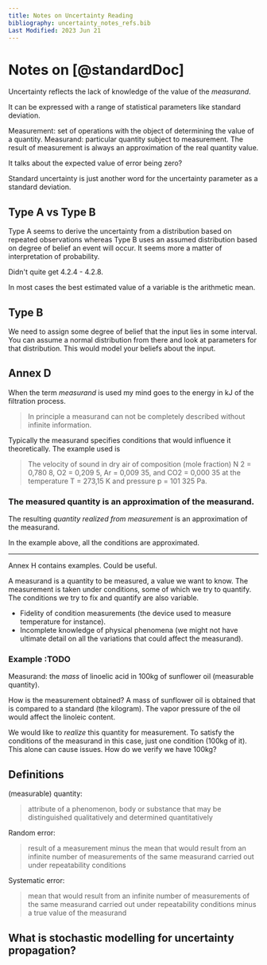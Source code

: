 ```yaml
---
title: Notes on Uncertainty Reading
bibliography: uncertainty_notes_refs.bib
Last Modified: 2023 Jun 21
---
```


# Notes on [@standardDoc]

Uncertainty reflects the lack of knowledge of the value of the _measurand_.

It can be expressed with a range of statistical parameters like standard deviation.

Measurement: set of operations with the object of determining the value of a quantity.
Measurand: particular quantity subject to measurement.
The result of measurement is always an approximation of the real quantity value.

It talks about the expected value of error being zero?

Standard uncertainty is just another word for the uncertainty parameter as a standard deviation.

## Type A vs Type B

Type A seems to derive the uncertainty from a distribution based on repeated observations whereas Type B uses an assumed
distribution based on degree of belief an event will occur. It seems more a matter of interpretation of probability.

Didn't quite get 4.2.4 - 4.2.8.

In most cases the best estimated value of a variable is the arithmetic mean.

## Type B

We need to assign some degree of belief that the input lies in some interval. You can assume a normal distribution from
there and look at parameters for that distribution. This would model your beliefs about the input.

## Annex D

When the term _measurand_ is used my mind goes to the energy in kJ of the filtration process.

> In principle a measurand can not be completely described without infinite information.

Typically the measurand specifies conditions that would influence it theoretically. The example used is

>  The velocity of sound in dry air of composition (mole fraction) N 2 = 0,780 8, O2 = 0,209 5, Ar = 0,009 35,
and CO2 = 0,000 35 at the temperature T = 273,15 K and pressure p = 101 325 Pa.

### The measured quantity is an approximation of the measurand. 

The resulting _quantity realized from measurement_ is an approximation of the measurand.

In the example above, all the conditions are approximated. 

---

Annex H contains examples. Could be useful.

A measurand is a quantity to be measured, a value we want to know. The measurement is taken under conditions,
some of which we try to quantify. The conditions we try to fix and quantify are also variable. 

* Fidelity of condition measurements (the device used to measure temperature for instance).
* Incomplete knowledge of physical phenomena (we might not have ultimate detail on all the variations that could affect
  the measurand).

### Example :TODO

Measurand: the _mass_ of linoelic acid in 100kg of sunflower oil (measurable quantity).

How is the measurement obtained? A mass of sunflower oil is obtained that is compared to a standard (the kilogram). The
vapor pressure of the oil would affect the linoleic content.

We would like to _realize_ this quantity for measurement. To satisfy the conditions of the measurand in this case, just
one condition (100kg of it). This alone can cause issues. How do we verify we have 100kg?

## Definitions

(measurable) quantity:
> attribute of a phenomenon, body or substance that may be distinguished qualitatively and determined quantitatively

Random error:
> result of a measurement minus the mean that would result from an infinite number of measurements of the same measurand
carried out under repeatability conditions

Systematic error:
> mean that would result from an infinite number of measurements of the same measurand carried out under repeatability
conditions minus a true value of the measurand


## What is stochastic modelling for uncertainty propagation?

